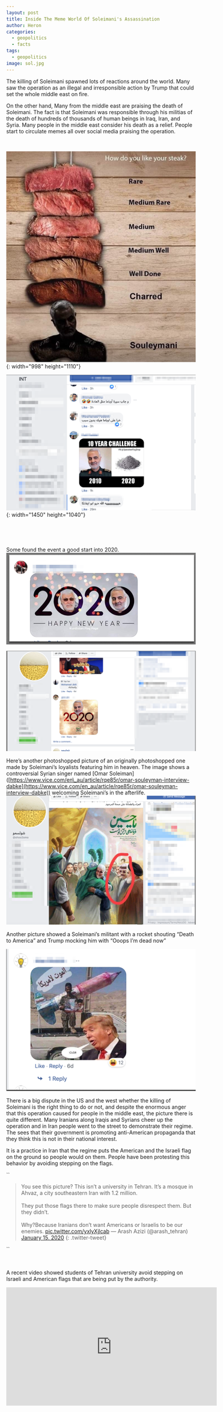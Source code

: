 ```yaml
---
layout: post
title: Inside The Meme World Of Soleimani's Assassination
author: Heron
categories:
  - geopolitics
  - facts
tags:
  - geopolitics
image: sol.jpg
---
```


The killing of Soleimani spawned lots of reactions around the world. Many saw the operation as an illegal and irresponsible action by Trump that could set the whole middle east on fire.

On the other hand, Many from the middle east are praising the death of Soleimani. The fact is that Soleimani was responsible through his militias of the death of hundreds of thousands of human beings in Iraq, Iran, and Syria. Many people in the middle east consider his death as a relief. People start to circulate memes all over social media praising the operation.

&nbsp;

![](/uploads/screenshot-2020-01-08-at-14-52-23.png){: width="998" height="1110"}

![](/uploads/screenshot-2020-01-16-at-13-48-51.png){: width="1450" height="1040"}

&nbsp;

&nbsp;

Some found the event a good start into 2020.<br>![](/uploads/screenshot-2020-01-10-at-01-14-31.png)

![](/uploads/screenshot-2020-01-10-at-01-16-33.png)

Here’s another photoshopped picture of an originally photoshopped one made by Soleimani’s loyalists featuring him in heaven. The image shows a controversial Syrian singer named \[Omar Soleiman\]([https://www.vice.com/en\_au/article/rqe85r/omar-souleyman-interview-dabke](https://www.vice.com/en_au/article/rqe85r/omar-souleyman-interview-dabke)) welcoming Soleimani’s in the afterlife.<br>![](/uploads/screenshot-2020-01-10-at-01-11-17.png)

Another picture showed a Soleimani’s militant with a rocket shouting “Death to America” and Trump mocking him with “Ooops I’m dead now”

![](/uploads/screenshot-2020-01-10-at-01-31-42.png)

There is a big dispute in the US and the west whether the killing of Soleimani is the right thing to do or not, and despite the enormous anger that this operation caused for people in the middle east, the picture there is quite different. Many Iranians along Iraqis and Syrians cheer up the operation and in Iran people went to the street to demonstrate their regime. The sees that their government is promoting anti-American propaganda that they think this is not in their national interest.

It is a practice in Iran that the regime puts the American and the Israeli flag on the ground so people would on them. People have been protesting this behavior by avoiding stepping on the flags.

\`\`

> You see this picture? This isn’t a university in Tehran. It’s a mosque in Ahvaz, a city southeastern Iran with 1.2 million.<br><br>They put those flags there to make sure people disrespect them. But they didn’t.<br><br>Why?Because Iranians don’t want Americans or Israelis to be our enemies. [pic.twitter.com/yxlyXjlcab](https://t.co/yxlyXjlcab) — Arash Azizi (@arash\_tehran) [January 15, 2020](https://twitter.com/arash_tehran/status/1217497207324184579?ref_src=twsrc%5Etfw)
{: .twitter-tweet}

<script async="" src="https://platform.twitter.com/widgets.js" charset="utf-8"></script>

\`\`

&nbsp;

A recent video showed students of Tehran university avoid stepping on Israeli and American flags that are being put by the authority.

<iframe width="560" height="315" src="https://www.youtube.com/embed/aNJLG8jCq1Q" frameborder="0" allow="accelerometer; autoplay; encrypted-media; gyroscope; picture-in-picture" allowfullscreen=""></iframe>